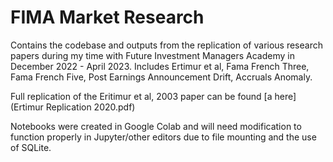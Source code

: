 # FIMA Market Research
Contains the codebase and outputs from the replication of various research papers during my time with Future Investment Managers Academy in December 2022 - April 2023. Includes Ertimur et al, Fama French Three, Fama French Five, Post Earnings Announcement Drift, Accruals Anomaly.

Full replication of the Eritimur et al, 2003 paper can be found [a here](Ertimur Replication 2020.pdf)

Notebooks were created in Google Colab and will need  modification to function properly in Jupyter/other editors due to file mounting and the use of SQLite.
